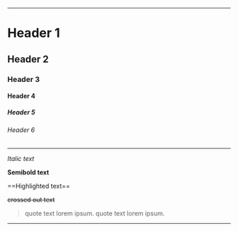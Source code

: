 ***
# Header 1
## Header 2
### Header 3
#### Header 4
##### Header 5
###### Header 6
***

*Italic text*

**Semibold text**

==Highlighted text==

~~crossed out text~~ 

> quote text lorem ipsum.
> quote text lorem ipsum.

***

